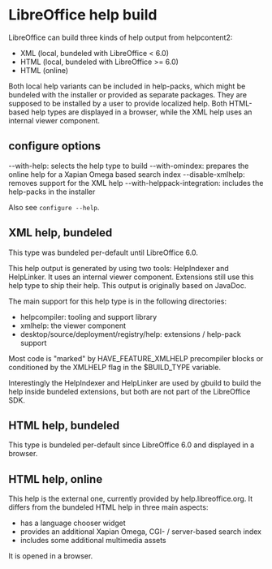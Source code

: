 # LibreOffice help build

LibreOffice can build three kinds of help output from helpcontent2:

* XML (local, bundeled with LibreOffice < 6.0)
* HTML (local, bundeled with LibreOffice >= 6.0)
* HTML (online)

Both local help variants can be included in help-packs, which might be bundeled
with the installer or provided as separate packages. They are supposed to be
installed by a user to provide localized help. Both HTML-based help types are
displayed in a browser, while the XML help uses an internal viewer component.

## configure options

--with-help: selects the help type to build
--with-omindex: prepares the online help for a Xapian Omega based search index
--disable-xmlhelp: removes support for the XML help
--with-helppack-integration: includes the help-packs in the installer

Also see `configure --help`.

## XML help, bundeled

This type was bundeled per-default until LibreOffice 6.0.

This help output is generated by using two tools: HelpIndexer and HelpLinker.
It uses an internal viewer component. Extensions still use this help type to
ship their help. This output is originally based on JavaDoc.

The main support for this help type is in the following directories:

* helpcompiler: tooling and support library
* xmlhelp: the viewer component
* desktop/source/deployment/registry/help: extensions / help-pack support

Most code is "marked" by HAVE_FEATURE_XMLHELP precompiler blocks or conditioned
by the XMLHELP flag in the $BUILD_TYPE variable.

Interestingly the HelpIndexer and HelpLinker are used by gbuild to build the
help inside bundeled extensions, but both are not part of the LibreOffice SDK.

## HTML help, bundeled

This type is bundeled per-default since LibreOffice 6.0 and displayed in a
browser.

## HTML help, online

This help is the external one, currently provided by help.libreoffice.org. It
differs from the bundeled HTML help in three main aspects:

* has a language chooser widget
* provides an additional Xapian Omega, CGI- / server-based search index
* includes some additional multimedia assets

It is opened in a browser.
